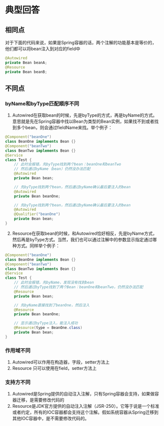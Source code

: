 # 典型回答
## 相同点
对于下面的代码来说，如果是Spring容器的话，两个注解的功能基本是等价的，他们都可以将bean注入到对应的field中
```java
@Autowired
private Bean beanA;
@Resource
private Bean beanB;
```

## 不同点
### byName和byType匹配顺序不同

1. Autowired在获取bean的时候，先是byType的方式，再是byName的方式。意思就是先在Spring容器中找以Bean为类型的Bean实例，如果找不到或者找到多个bean，则会通过fieldName来找。举个例子：
```java
@Component("beanOne")
class BeanOne implements Bean {}
@Component("beanTwo")
class BeanTwo implements Bean {}
@Service
class Test {
    // 此时会报错，先byType找到两个bean：beanOne和beanTwo
    // 然后通过byName（bean）仍然没办法匹配
	@Autowired
    private Bean bean; 

    // 先byType找到两个bean，然后通过byName确认最后要注入的bean
    @Autowired
    private Bean beanOne;

    // 先byType找到两个bean，然后通过byName确认最后要注入的bean
    @Autowired
    @Qualifier("beanOne")
    private Bean bean;
}
```

2. Resource在获取bean的时候，和Autowired恰好相反，先是byName方式，然后再是byType方式。当然，我们也可以通过注解中的参数显示指定通过哪种方式。同样举个例子：
```java
@Component("beanOne")
class BeanOne implements Bean {}
@Component("beanTwo")
class BeanTwo implements Bean {}
@Service
class Test {
    // 此时会报错，先byName，发现没有找到bean
    // 然后通过byType找到了两个Bean：beanOne和beanTwo，仍然没办法匹配
	@Resource
    private Bean bean; 

    // 先byName直接找到了beanOne，然后注入
    @Resource
    private Bean beanOne;

    // 显示通过byType注入，能注入成功
    @Resource(type = BeanOne.class)
    private Bean bean;
}
```
### 作用域不同

1. Autowired可以作用在构造器，字段，setter方法上
2. Resource 只可以使用在field，setter方法上
### 支持方不同

1. Autowired是Spring提供的自动注入注解，只有Spring容器会支持，如果做容器迁移，是需要修改代码的
2. Resource是JDK官方提供的自动注入注解（JSR-250）。它等于说是一个标准或者约定，所有的IOC容器都会支持这个注解。假如系统容器从Spring迁移到其他IOC容器中，是不需要修改代码的。
